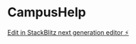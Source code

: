 # CampusHelp

[Edit in StackBlitz next generation editor ⚡️](https://stackblitz.com/~/github.com/Mercy1024/CampusHelp)